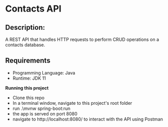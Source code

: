 # Contacts API 

## Description:

A REST API that handles HTTP requests to perform CRUD operations on a contacts database.

## Requirements

- Programming Language: Java
- Runtime: JDK 11 


**Running this project**
- Clone this repo 
- In a terminal window, navigate to this project's root folder
- run .\mvnw spring-boot:run
- the app is served on port 8080 
- navigate to http://localhost:8080/ to interact with the API using Postman
